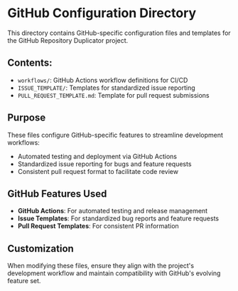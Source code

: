 # GitHub Configuration Directory

This directory contains GitHub-specific configuration files and templates for the GitHub Repository Duplicator project.

## Contents:

- `workflows/`: GitHub Actions workflow definitions for CI/CD
- `ISSUE_TEMPLATE/`: Templates for standardized issue reporting
- `PULL_REQUEST_TEMPLATE.md`: Template for pull request submissions

## Purpose

These files configure GitHub-specific features to streamline development workflows:

- Automated testing and deployment via GitHub Actions
- Standardized issue reporting for bugs and feature requests
- Consistent pull request format to facilitate code review

## GitHub Features Used

- **GitHub Actions**: For automated testing and release management
- **Issue Templates**: For standardized bug reports and feature requests
- **Pull Request Templates**: For consistent PR information

## Customization

When modifying these files, ensure they align with the project's development workflow and maintain compatibility with GitHub's evolving feature set. 